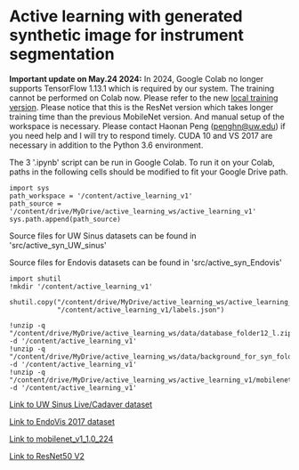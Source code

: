 # Active learning with generated synthetic image for instrument segmentation

**Important update on May.24 2024:** In 2024, Google Colab no longer supports TensorFlow 1.13.1 which is required by our system. The training cannot be performed on Colab now. Please refer to the new [local training version](https://github.com/HaonanPeng/active_syn_generator/blob/main/src/active_syn_Endovis_resnet/multi_attempt_active_train_colab_endovis_bald_resnet.py). Please notice that this is the ResNet version which takes longer training time than the previous MobileNet version. And manual setup of the workspace is necessary. Please contact Haonan Peng (penghn@uw.edu) if you need help and I will try to respond timely. CUDA 10 and VS 2017 are necessary in addition to the Python 3.6 environment.

The 3 '.ipynb' script can be run in Google Colab. To run it on your Colab, paths in the following cells should be modified to fit your Google Drive path.

```
import sys
path_workspace = '/content/active_learning_v1'
path_source = '/content/drive/MyDrive/active_learning_ws/active_learning_v1'
sys.path.append(path_source)
```

Source files for UW Sinus datasets can be found in 'src/active_syn_UW_sinus'

Source files for Endovis datasets can be found in 'src/active_syn_Endovis'

```
import shutil
!mkdir '/content/active_learning_v1'

shutil.copy("/content/drive/MyDrive/active_learning_ws/active_learning_v1/labels.json", 
            "/content/active_learning_v1/labels.json")

!unzip -q "/content/drive/MyDrive/active_learning_ws/data/database_folder12_l.zip" -d '/content/active_learning_v1'
!unzip -q "/content/drive/MyDrive/active_learning_ws/data/background_for_syn_folder12_l.zip" -d '/content/active_learning_v1'
!unzip -q "/content/drive/MyDrive/active_learning_ws/active_learning_v1/mobilenet_v1_1.0_224.zip" -d '/content/active_learning_v1'
```

[Link to UW Sinus Live/Cadaver dataset](https://digital.lib.washington.edu/researchworks/handle/1773/45396)

[Link to EndoVis 2017 dataset](https://endovissub2017-roboticinstrumentsegmentation.grand-challenge.org/Data/)

[Link to mobilenet_v1_1.0_224](https://github.com/tensorflow/models/blob/master/research/slim/nets/mobilenet_v1.md)

[Link to ResNet50 V2](https://github.com/tensorflow/models/tree/master/research/slim#pre-trained-models)
